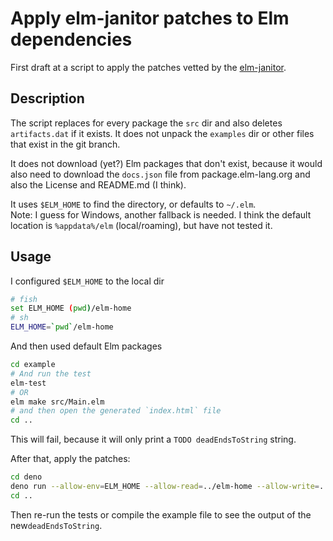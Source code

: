 # Apply elm-janitor patches to Elm dependencies

First draft at a script to apply the patches vetted by the [elm-janitor](https://github.com/elm-janitor).

## Description

The script replaces for every package the `src` dir and also deletes `artifacts.dat` if it exists. It does not unpack the `examples` dir or other files that exist in the git branch.

It does not download (yet?) Elm packages that don't exist, because it would also need to download the `docs.json` file from package.elm-lang.org and also the License and README.md (I think).

It uses `$ELM_HOME` to find the directory, or defaults to `~/.elm`.  
Note: I guess for Windows, another fallback is needed. I think the default location is `%appdata%/elm` (local/roaming), but have not tested it.


## Usage

I configured `$ELM_HOME` to the local dir

```sh
# fish
set ELM_HOME (pwd)/elm-home
# sh
ELM_HOME=`pwd`/elm-home
```

And then used default Elm packages

```sh
cd example
# And run the test
elm-test
# OR
elm make src/Main.elm
# and then open the generated `index.html` file
cd ..
```

This will fail, because it will only print a `TODO deadEndsToString` string.

After that, apply the patches:

```sh
cd deno
deno run --allow-env=ELM_HOME --allow-read=../elm-home --allow-write=../elm-home --allow-net=github.com,codeload.github.com main.ts
cd ..
```

Then re-run the tests or compile the example file to see the output of the new`deadEndsToString`.

